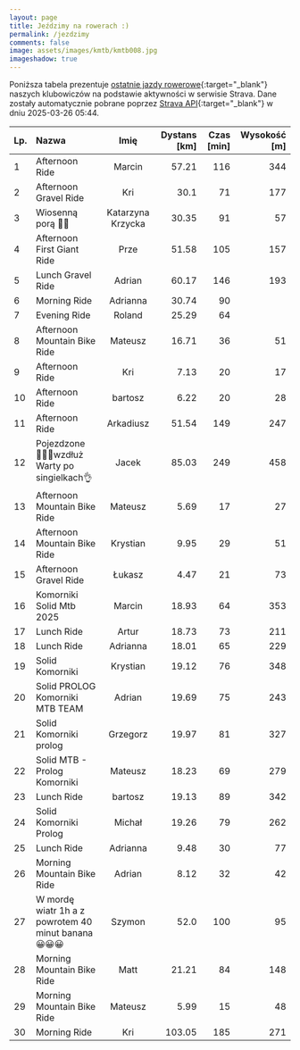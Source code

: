 ```yaml
---
layout: page
title: Jeździmy na rowerach :)
permalink: /jezdzimy
comments: false
image: assets/images/kmtb/kmtb008.jpg
imageshadow: true
---
```


Poniższa tabela prezentuje [ostatnie jazdy rowerowe](https://www.strava.com/clubs/336381){:target="_blank"} naszych klubowiczów na podstawie aktywności w serwisie Strava. Dane zostały automatycznie pobrane poprzez [Strava API](https://developers.strava.com/docs/reference/#api-Clubs-getClubActivitiesById){:target="_blank"} w dniu 2025-03-26 05:44.

Lp. | Nazwa | Imię | Dystans [km] | Czas [min] | Wysokość [m]
:--- | :--- | :---: | ---: | ---: | ---:
1|Afternoon Ride|Marcin|57.21|116|344
2|Afternoon Gravel Ride|Kri|30.1|71|177
3|Wiosenną porą 🚴💚|Katarzyna Krzycka|30.35|91|57
4|Afternoon First Giant Ride|Prze|51.58|105|157
5|Lunch Gravel Ride|Adrian|60.17|146|193
6|Morning Ride|Adrianna|30.74|90|
7|Evening Ride|Roland|25.29|64|
8|Afternoon Mountain Bike Ride|Mateusz|16.71|36|51
9|Afternoon Ride|Kri|7.13|20|17
10|Afternoon Ride|bartosz|6.22|20|28
11|Afternoon Ride|Arkadiusz|51.54|149|247
12|Pojezdzone 🚴‍♂️🦵wzdłuż Warty po singielkach👌|Jacek|85.03|249|458
13|Afternoon Mountain Bike Ride|Mateusz|5.69|17|27
14|Afternoon Mountain Bike Ride|Krystian|9.95|29|51
15|Afternoon Gravel Ride|Łukasz|4.47|21|73
16|Komorniki Solid Mtb 2025|Marcin|18.93|64|353
17|Lunch Ride|Artur|18.73|73|211
18|Lunch Ride|Adrianna|18.01|65|229
19|Solid Komorniki|Krystian|19.12|76|348
20|Solid PROLOG  Komorniki MTB TEAM|Adrian|19.69|75|243
21|Solid Komorniki prolog|Grzegorz|19.97|81|327
22|Solid MTB - Prolog Komorniki|Mateusz|18.23|69|279
23|Lunch Ride|bartosz|19.13|89|342
24|Solid Komorniki Prolog|Michał|19.26|79|262
25|Lunch Ride|Adrianna|9.48|30|77
26|Morning Mountain Bike Ride|Adrian|8.12|32|42
27|W mordę wiatr 1h a z powrotem 40 minut banana 😀😀😀|Szymon|52.0|100|95
28|Morning Mountain Bike Ride|Matt|21.21|84|148
29|Morning Mountain Bike Ride|Mateusz|5.99|15|48
30|Morning Ride|Kri|103.05|185|271
